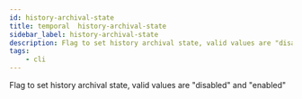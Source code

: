 ```yaml
---
id: history-archival-state
title: temporal  history-archival-state
sidebar_label: history-archival-state
description: Flag to set history archival state, valid values are "disabled" and "enabled"
tags:
    - cli
---
```


Flag to set history archival state, valid values are "disabled" and "enabled"
